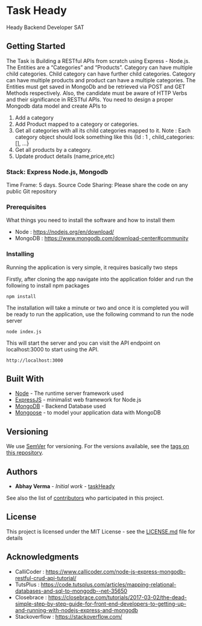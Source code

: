 # Task Heady

Heady Backend Developer SAT

## Getting Started

The Task is Building a RESTful APIs from scratch using Express - Node.js.
The Entities are a “Categories” and “Products”.
Category can have multiple child categories.
Child category can have further child categories.
Category can have multiple products and product can have a multiple
categories.
The Entities must get saved in MongoDb and be retrieved via POST and GET
Methods respectively.
Also, the candidate must be aware of HTTP Verbs and their significance in
RESTful APIs.
You need to design a proper Mongodb data model and create APIs to
1. Add a category
2. Add Product mapped to a category or categories.
3. Get all categories with all its child categories mapped to it. Note : Each
category object should look something like this {Id : 1 , child_categories:
[], ...}
4. Get all products by a category.
5. Update product details (name,price,etc)


### Stack: Express Node.js, Mongodb
Time Frame: 5 days.
Source Code Sharing: Please share the code on any public Git repository

### Prerequisites

What things you need to install the software and how to install them
* Node : https://nodejs.org/en/download/
* MongoDB : https://www.mongodb.com/download-center#community

### Installing

Running the application is very simple, it requires basically two steps

Firstly, after cloning the app navigate into the application folder and run the following to install npm packages

```
npm install
```

The installation will take a minute or two and once it is completed you will be ready to run the application, use the following command to run the node server

```
node index.js
```

This will start the server and you can visit the API endpoint on localhost:3000 to start using the API.

```
http://localhost:3000
```

## Built With

* [Node](https://nodejs.org/en/docs/) - The runtime server framework used
* [ExpressJS](https://expressjs.com/en/starter/installing.html) - minimalist web framework for Node.js
* [MongoDB](https://docs.mongodb.com/?_ga=2.205048208.1801837126.1537257524-1356763734.1535538312) - Backend Database used
* [Mongoose](https://mongoosejs.com/docs/api.html) - to model your application data with MongoDB


## Versioning

We use [SemVer](http://semver.org/) for versioning. For the versions available, see the [tags on this repository](https://github.com/your/project/tags).

## Authors

* **Abhay Verma** - *Initial work* - [taskHeady](https://github.com/abhayverma/taskHeady)

See also the list of [contributors](https://github.com/abhayverma/taskHeady/graphs/contributors) who participated in this project.

## License

This project is licensed under the MIT License - see the [LICENSE.md](LICENSE.md) file for details

## Acknowledgments

* CalliCoder : https://www.callicoder.com/node-js-express-mongodb-restful-crud-api-tutorial/
* TutsPlus : https://code.tutsplus.com/articles/mapping-relational-databases-and-sql-to-mongodb--net-35650
* Closebrace : https://closebrace.com/tutorials/2017-03-02/the-dead-simple-step-by-step-guide-for-front-end-developers-to-getting-up-and-running-with-nodejs-express-and-mongodb
* Stackoverflow : https://stackoverflow.com/
